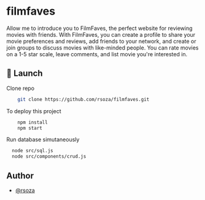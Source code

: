 
# film**faves**

Allow me to introduce you to FilmFaves, the perfect website for reviewing movies with friends.
With FilmFaves, you can create a profile to share your movie preferences and reviews, add friends to your network, and create or join groups to discuss movies with like-minded people. You can rate movies on a 1-5 star scale, leave comments, and list movie you're interested in.


## 🚀 Launch

Clone repo

```bash
    git clone https://github.com/rsoza/filmfaves.git
```
To deploy this project
```bash
    npm install
    npm start
```
Run database simutaneously
```bash
  node src/sql.js
  node src/components/crud.js
```



## Author

- [@rsoza](https://github.com/rsoza/filmfaves)